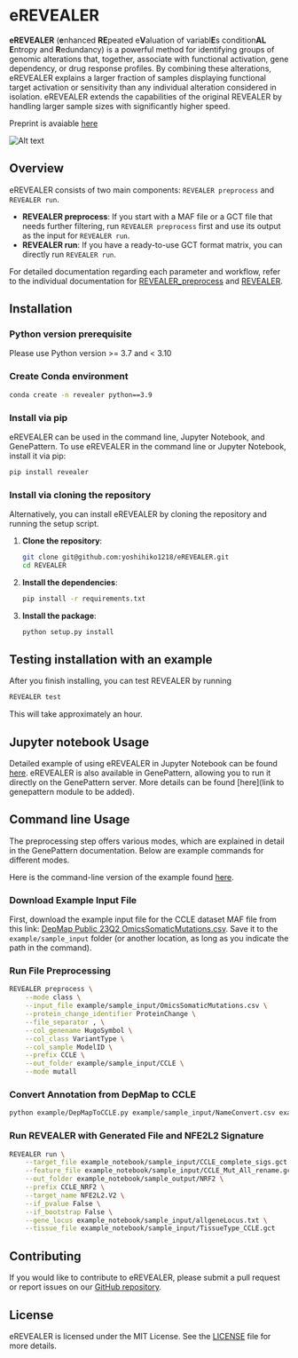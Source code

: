 
# eREVEALER

**eREVEALER** (**e**nhanced **RE**peated e**V**aluation of variabl**E**s condition**AL** **E**ntropy and **R**edundancy) is a powerful method for identifying groups of genomic alterations that, together, associate with functional activation, gene dependency, or drug response profiles. By combining these alterations, eREVEALER explains a larger fraction of samples displaying functional target activation or sensitivity than any individual alteration considered in isolation. eREVEALER extends the capabilities of the original REVEALER by handling larger sample sizes with significantly higher speed.

Preprint is avaiable [here](https://www.biorxiv.org/content/10.1101/2023.11.14.567106v1)

![Alt text](docs/images/REVEALER_schematic.png)

## Overview

eREVEALER consists of two main components: `REVEALER preprocess` and `REVEALER run`. 

- **REVEALER preprocess**: If you start with a MAF file or a GCT file that needs further filtering, run `REVEALER preprocess` first and use its output as the input for `REVEALER run`.
- **REVEALER run**: If you have a ready-to-use GCT format matrix, you can directly run `REVEALER run`.

For detailed documentation regarding each parameter and workflow, refer to the individual documentation for [REVEALER_preprocess](docs/REVEALER_preprocess_Documentation.md) and [REVEALER](docs/REVEALER_Documentation.md).


## Installation

### Python version prerequisite

Please use Python version >= 3.7 and < 3.10

### Create Conda environment

```bash
conda create -n revealer python==3.9
```

### Install via pip

eREVEALER can be used in the command line, Jupyter Notebook, and GenePattern. To use eREVEALER in the command line or Jupyter Notebook, install it via pip:

```bash
pip install revealer
```

### Install via cloning the repository

Alternatively, you can install eREVEALER by cloning the repository and running the setup script.

1. **Clone the repository**:

    ```bash
    git clone git@github.com:yoshihiko1218/eREVEALER.git
    cd REVEALER
    ```

2. **Install the dependencies**:

    ```bash
    pip install -r requirements.txt
    ```

3. **Install the package**:

    ```bash
    python setup.py install
    ```

## Testing installation with an example
After you finish installing, you can test REVEALER by running 

```bash
REVEALER test 
```
This will take approximately an hour.

## Jupyter notebook Usage

Detailed example of using eREVEALER in Jupyter Notebook can be found [here](example/REVEALER_Example.ipynb). eREVEALER is also available in GenePattern, allowing you to run it directly on the GenePattern server. More details can be found [here](link to genepattern module to be added).

## Command line Usage

The preprocessing step offers various modes, which are explained in detail in the GenePattern documentation. Below are example commands for different modes. 

Here is the command-line version of the example found [here](example/REVEALER_Example.ipynb).

### Download Example Input File

First, download the example input file for the CCLE dataset MAF file from this link: [DepMap Public 23Q2 OmicsSomaticMutations.csv](https://depmap.org/portal/download/all/?releasename=DepMap+Public+23Q2&filename=OmicsSomaticMutations.csv). Save it to the `example/sample_input` folder (or another location, as long as you indicate the path in the command).

### Run File Preprocessing

```bash
REVEALER preprocess \
    --mode class \
    --input_file example/sample_input/OmicsSomaticMutations.csv \
    --protein_change_identifier ProteinChange \
    --file_separator , \
    --col_genename HugoSymbol \
    --col_class VariantType \
    --col_sample ModelID \
    --prefix CCLE \
    --out_folder example/sample_input/CCLE \
    --mode mutall
```

### Convert Annotation from DepMap to CCLE

```bash
python example/DepMapToCCLE.py example/sample_input/NameConvert.csv example/sample_input/CCLE_Mut_All.gct example/sample_input/CCLE_Mut_All_rename.gct
```

### Run REVEALER with Generated File and NFE2L2 Signature

```bash
REVEALER run \
    --target_file example_notebook/sample_input/CCLE_complete_sigs.gct \
    --feature_file example_notebook/sample_input/CCLE_Mut_All_rename.gct \
    --out_folder example_notebook/sample_output/NRF2 \
    --prefix CCLE_NRF2 \
    --target_name NFE2L2.V2 \
    --if_pvalue False \
    --if_bootstrap False \
    --gene_locus example_notebook/sample_input/allgeneLocus.txt \
    --tissue_file example_notebook/sample_input/TissueType_CCLE.gct
```

## Contributing

If you would like to contribute to eREVEALER, please submit a pull request or report issues on our [GitHub repository](https://github.com/yoshihiko1218/eREVEALER).

## License

eREVEALER is licensed under the MIT License. See the [LICENSE](LICENSE) file for more details.
